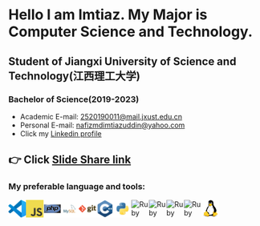# Hello I am Imtiaz. My Major is Computer Science and Technology.
## Student of Jiangxi University of Science and Technology(江西理工大学) 

### Bachelor of Science(2019-2023)
- Academic E-mail: 2520190011@mail.jxust.edu.cn
- Personal E-mail: nafizmdimtiazuddin@yahoo.com
- Click my [Linkedin profile](https://www.linkedin.com/in/nafizmd09/)


## 👉 Click [Slide Share link](https://www.slideshare.net/NafizMdImtiazUddin/slideshelf/)

### My preferable language and tools:

<img align="left" alt="Visual Studio Code" width="35px" src="https://raw.githubusercontent.com/github/explore/80688e429a7d4ef2fca1e82350fe8e3517d3494d/topics/visual-studio-code/visual-studio-code.png" />
<img align="left" alt="JavaScript" width="35px" src="https://raw.githubusercontent.com/github/explore/80688e429a7d4ef2fca1e82350fe8e3517d3494d/topics/javascript/javascript.png" />
<img align="left" alt="Ruby" width="35px" src="https://raw.githubusercontent.com/devicons/devicon/master/icons/php/php-original.svg" />
<img align="left" alt="MySQL" width="35px" src="https://raw.githubusercontent.com/github/explore/80688e429a7d4ef2fca1e82350fe8e3517d3494d/topics/mysql/mysql.png" />
<img align="left" alt="Git" width="35px" src="https://raw.githubusercontent.com/github/explore/80688e429a7d4ef2fca1e82350fe8e3517d3494d/topics/git/git.png" />
<img align="left" alt="C++" width="35px" src="https://raw.githubusercontent.com/github/explore/80688e429a7d4ef2fca1e82350fe8e3517d3494d/topics/cpp/cpp.png" />
<img align="left" alt="Python" width="35px" src="https://raw.githubusercontent.com/github/explore/80688e429a7d4ef2fca1e82350fe8e3517d3494d/topics/python/python.png" />
<img align="left" alt="Ruby" width="35px" src="https://upload.wikimedia.org/wikipedia/commons/0/0b/Qt_logo_2016.svg" />
<img align="left" alt="Ruby" width="35px" src="https://www.vectorlogo.zone/logos/opencv/opencv-icon.svg" />
<img align="left" alt="Ruby" width="35px" src="https://cdn.worldvectorlogo.com/logos/arduino-1.svg" />
<img align="left" alt="Ruby" width="35px" src="https://upload.wikimedia.org/wikipedia/commons/2/21/Matlab_Logo.png" />
<img align="left" alt="Ruby" width="35px" src="https://raw.githubusercontent.com/devicons/devicon/master/icons/linux/linux-original.svg" />
<br>




